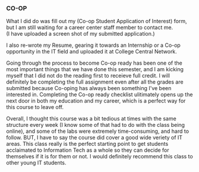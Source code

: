 ### CO-OP
 

What I did do was fill out my (Co-op Student Application of Interest) form, but I am still waiting for a career center staff member to contact me.  
(I have uploaded a screen shot of my submitted application.)

I also re-wrote my Resume, gearing it towards an Internship or a Co-op opportunity in the IT field and uploaded it at College Central Network.

Going through the process to become Co-op ready has been one of the most important things that we have done this semester, and I am kicking myself that I did not do the reading first to receieve full credit.  I will definitely be completing the full assignment even after all the grades are submitted because Co-oping has always been something I've been interested in.  Completing the Co-op ready checklist ulitimately opens up the next door in both my education and my career, which is a perfect way for this course to leave off.

Overall, I thought this course was a bit tedious at times with the same structure every week (I know some of that had to do with the class being online), and some of the labs were extremely time-consuming, and hard to follow.  BUT, I have to say the course did cover a good wide veriety of IT areas.  This class really is the perfect starting point to get students acclaimated to Information Tech as a whole so they can decide for themselves if it is for them or not.  I would definitely recommend this class to other young IT students. 

